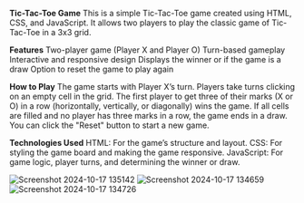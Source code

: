 **Tic-Tac-Toe Game**
This is a simple Tic-Tac-Toe game created using HTML, CSS, and JavaScript. It allows two players to play the classic game of Tic-Tac-Toe in a 3x3 grid.

**Features**
Two-player game (Player X and Player O)
Turn-based gameplay
Interactive and responsive design
Displays the winner or if the game is a draw
Option to reset the game to play again


**How to Play**
The game starts with Player X’s turn.
Players take turns clicking on an empty cell in the grid.
The first player to get three of their marks (X or O) in a row (horizontally, vertically, or diagonally) wins the game.
If all cells are filled and no player has three marks in a row, the game ends in a draw.
You can click the "Reset" button to start a new game.


**Technologies Used**
HTML: For the game’s structure and layout.
CSS: For styling the game board and making the game responsive.
JavaScript: For game logic, player turns, and determining the winner or draw.

![Screenshot 2024-10-17 135142](https://github.com/user-attachments/assets/1db1e291-d4ec-4173-b9fd-7dbc9726c028)
![Screenshot 2024-10-17 134659](https://github.com/user-attachments/assets/caab2136-d8d1-4d24-a13b-cbfad7864f4e)
![Screenshot 2024-10-17 134726](https://github.com/user-attachments/assets/9064e437-0208-4e1d-a892-c64b757b1c2d)
